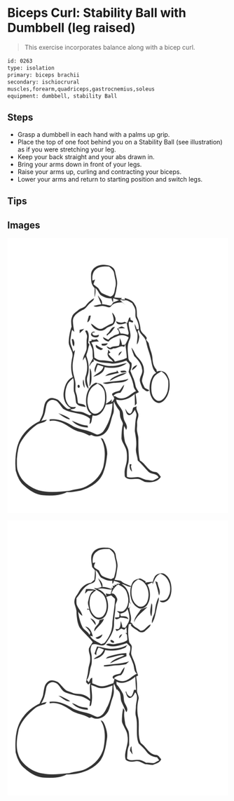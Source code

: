 # Biceps Curl: Stability Ball with Dumbbell (leg raised)

> This exercise incorporates balance along with a bicep curl.

``` 
id: 0263 
type: isolation 
primary: biceps brachii 
secondary: ischiocrural muscles,forearm,quadriceps,gastrocnemius,soleus 
equipment: dumbbell, stability Ball 
``` 


## Steps


 - Grasp a dumbbell in each hand with a palms up grip.
 - Place the top of one foot behind you on a Stability Ball (see illustration) as if you were stretching your leg.
 - Keep your back straight and your abs drawn in.
 - Bring your arms down in front of your legs.
 - Raise your arms up, curling and contracting your biceps.
 - Lower your arms and return to starting position and switch legs.

## Tips



## Images

![](./../svg/0263-relaxation.svg "")

![](./../svg/0263-tension.svg "")


